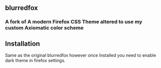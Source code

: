 ## blurredfox

### A fork of A modern Firefox CSS Theme altered to use my custom Axiomatic color scheme

## Installation

Same as the original blurredfox however once Installed you need to enable dark theme in firefox settings.

